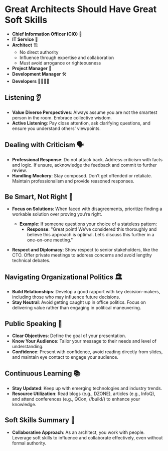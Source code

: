 # Great Architects Should Have Great Soft Skills

- **Chief Information Officer (CIO)** 👔
- **IT Service** 💼
- **Architect** 🏗️ 
  - No direct authority
  - Influence through expertise and collaboration
  - Must avoid arrogance or righteousness
- **Project Manager** 📅
- **Development Manager** 🛠️
- **Developers** 👩‍💻👨‍💻

## Listening 👂
- **Value Diverse Perspectives**: Always assume you are not the smartest person in the room. Embrace collective wisdom.
- **Active Listening**: Pay close attention, ask clarifying questions, and ensure you understand others' viewpoints.

## Dealing with Criticism 🗣️
- **Professional Response**: Do not attack back. Address criticism with facts and logic. If unsure, acknowledge the feedback and commit to further review.
- **Handling Mockery**: Stay composed. Don’t get offended or retaliate. Maintain professionalism and provide reasoned responses.

## Be Smart, Not Right 🤔
- **Focus on Solutions**: When faced with disagreements, prioritize finding a workable solution over proving you’re right.
  - **Example**: If someone questions your choice of a stateless pattern:
    - **Response**: "Great point! We’ve considered this thoroughly and believe this approach is optimal. Let’s discuss this further in a one-on-one meeting."

- **Respect and Diplomacy**: Show respect to senior stakeholders, like the CTO. Offer private meetings to address concerns and avoid lengthy technical debates.

## Navigating Organizational Politics 🏛️
- **Build Relationships**: Develop a good rapport with key decision-makers, including those who may influence future decisions.
- **Stay Neutral**: Avoid getting caught up in office politics. Focus on delivering value rather than engaging in political maneuvering.

## Public Speaking 🎤
- **Clear Objectives**: Define the goal of your presentation.
- **Know Your Audience**: Tailor your message to their needs and level of understanding.
- **Confidence**: Present with confidence, avoid reading directly from slides, and maintain eye contact to engage your audience.

## Continuous Learning 📚
- **Stay Updated**: Keep up with emerging technologies and industry trends.
- **Resource Utilization**: Read blogs (e.g., DZONE), articles (e.g., InfoQ), and attend conferences (e.g., QCon, //build/) to enhance your knowledge.

## Soft Skills Summary 🤝
- **Collaborative Approach**: As an architect, you work with people. Leverage soft skills to influence and collaborate effectively, even without formal authority.
